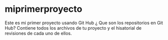 # miprimerproyecto
Este es mi primer proyecto usando Git Hub
¿ Que son los repositorios en Git Hub? Contiene todos los archivos de tu proyecto y el hisatorial de revisiones de cada uno de ellos.
